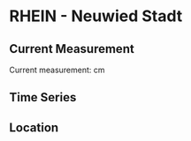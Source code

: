 # RHEIN - Neuwied Stadt

## Current Measurement

Current measurement: <Value topic="rivers/pegel-online/RHEIN/Neuwied_Stadt/measurementValue"/> cm

## Time Series

<TimeSeries topic="rivers/pegel-online/RHEIN/Neuwied_Stadt/measurementValue" period="week" />

## Location

<WorldMap>
  <Marker lat="50.424277225910984" lon="7.45745274618849" labelTopic="rivers/pegel-online/RHEIN/Neuwied_Stadt" />
</WorldMap>
